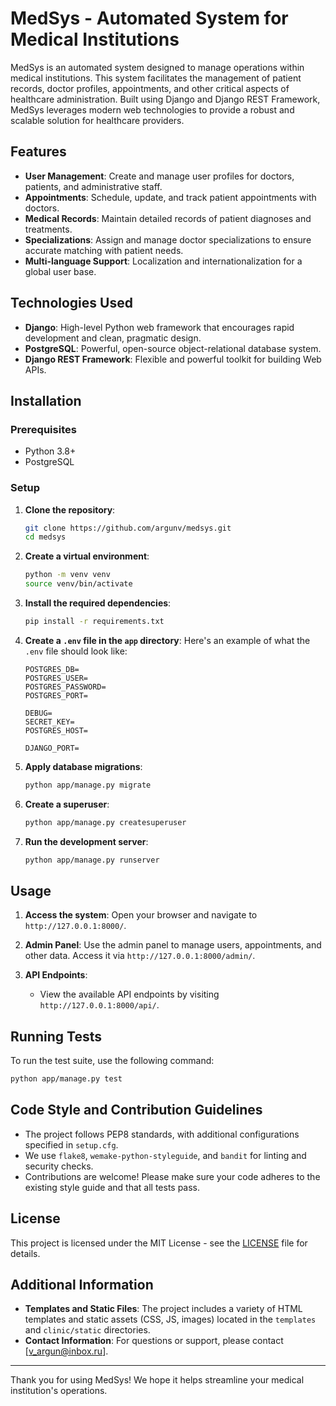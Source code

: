 # MedSys - Automated System for Medical Institutions

MedSys is an automated system designed to manage operations within medical institutions. This system facilitates the management of patient records, doctor profiles, appointments, and other critical aspects of healthcare administration. Built using Django and Django REST Framework, MedSys leverages modern web technologies to provide a robust and scalable solution for healthcare providers.

## Features

- **User Management**: Create and manage user profiles for doctors, patients, and administrative staff.
- **Appointments**: Schedule, update, and track patient appointments with doctors.
- **Medical Records**: Maintain detailed records of patient diagnoses and treatments.
- **Specializations**: Assign and manage doctor specializations to ensure accurate matching with patient needs.
- **Multi-language Support**: Localization and internationalization for a global user base.

## Technologies Used

- **Django**: High-level Python web framework that encourages rapid development and clean, pragmatic design.
- **PostgreSQL**: Powerful, open-source object-relational database system.
- **Django REST Framework**: Flexible and powerful toolkit for building Web APIs.

## Installation

### Prerequisites

- Python 3.8+
- PostgreSQL

### Setup

1. **Clone the repository**:
   ```sh
   git clone https://github.com/argunv/medsys.git
   cd medsys
   ```

2. **Create a virtual environment**:
   ```sh
   python -m venv venv
   source venv/bin/activate
   ```

3. **Install the required dependencies**:
   ```sh
   pip install -r requirements.txt
   ```

4. **Create a `.env` file in the `app` directory**:
   Here's an example of what the `.env` file should look like:
   ```env
   POSTGRES_DB=
   POSTGRES_USER=
   POSTGRES_PASSWORD=
   POSTGRES_PORT=

   DEBUG=
   SECRET_KEY=
   POSTGRES_HOST=

   DJANGO_PORT=
   ```

5. **Apply database migrations**:
   ```sh
   python app/manage.py migrate
   ```

6. **Create a superuser**:
   ```sh
   python app/manage.py createsuperuser
   ```

7. **Run the development server**:
   ```sh
   python app/manage.py runserver
   ```

## Usage

1. **Access the system**: 
   Open your browser and navigate to `http://127.0.0.1:8000/`.

2. **Admin Panel**:
   Use the admin panel to manage users, appointments, and other data. Access it via `http://127.0.0.1:8000/admin/`.

3. **API Endpoints**:
   - View the available API endpoints by visiting `http://127.0.0.1:8000/api/`.

## Running Tests

To run the test suite, use the following command:
```sh
python app/manage.py test
```

## Code Style and Contribution Guidelines

- The project follows PEP8 standards, with additional configurations specified in `setup.cfg`.
- We use `flake8`, `wemake-python-styleguide`, and `bandit` for linting and security checks.
- Contributions are welcome! Please make sure your code adheres to the existing style guide and that all tests pass.

## License

This project is licensed under the MIT License - see the [LICENSE](LICENSE) file for details.

## Additional Information

- **Templates and Static Files**: The project includes a variety of HTML templates and static assets (CSS, JS, images) located in the `templates` and `clinic/static` directories.
- **Contact Information**: For questions or support, please contact [v_argun@inbox.ru].

---

Thank you for using MedSys! We hope it helps streamline your medical institution's operations.
